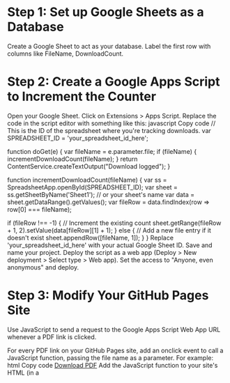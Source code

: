 
# Step 1: Set up Google Sheets as a Database
Create a Google Sheet to act as your database.
Label the first row with columns like FileName, DownloadCount.

# Step 2: Create a Google Apps Script to Increment the Counter
Open your Google Sheet.
Click on Extensions > Apps Script.
Replace the code in the script editor with something like this:
javascript
Copy code
// This is the ID of the spreadsheet where you're tracking downloads.
var SPREADSHEET_ID = 'your_spreadsheet_id_here';

function doGet(e) {
  var fileName = e.parameter.file;
  if (fileName) {
    incrementDownloadCount(fileName);
  }
  return ContentService.createTextOutput("Download logged");
}

function incrementDownloadCount(fileName) {
  var ss = SpreadsheetApp.openById(SPREADSHEET_ID);
  var sheet = ss.getSheetByName('Sheet1'); // or your sheet's name
  var data = sheet.getDataRange().getValues();
  var fileRow = data.findIndex(row => row[0] === fileName);
  
  if (fileRow !== -1) {
    // Increment the existing count
    sheet.getRange(fileRow + 1, 2).setValue(data[fileRow][1] + 1);
  } else {
    // Add a new file entry if it doesn't exist
    sheet.appendRow([fileName, 1]);
  }
}
Replace 'your_spreadsheet_id_here' with your actual Google Sheet ID.
Save and name your project.
Deploy the script as a web app (Deploy > New deployment > Select type > Web app). Set the access to "Anyone, even anonymous" and deploy.

# Step 3: Modify Your GitHub Pages Site
Use JavaScript to send a request to the Google Apps Script Web App URL whenever a PDF link is clicked.

For every PDF link on your GitHub Pages site, add an onclick event to call a JavaScript function, passing the file name as a parameter. For example:
html
Copy code
<a href="path/to/your/file.pdf" onclick="logDownload('file.pdf')">Download PDF</a>
Add the JavaScript function to your site's HTML (in a <script> tag or an external JS file):
javascript
Copy code
function logDownload(fileName) {
  // URL of your Google Apps Script deployment
  var scriptUrl = 'https://script.google.com/macros/s/your_deployment_id/exec';
  
  fetch(scriptUrl + '?file=' + encodeURIComponent(fileName))
    .then(response => console.log('Download logged for', fileName))
    .catch(error => console.error('Error logging download:', error));
}
Important Note: This method exposes your Google Apps Script URL and relies on client-side JavaScript, which means it might not track downloads from users with JavaScript disabled or from direct access through shared links outside your GitHub Pages site. Additionally, because the script URL is publicly accessible, it could be called directly, potentially leading to inaccurate counts if not secured properly.